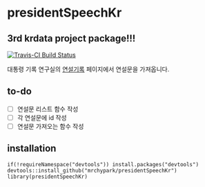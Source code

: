 # presidentSpeechKr

## 3rd krdata project package!!!

[![Travis-CI Build Status](https://travis-ci.org/mrchypark/presidentSpeechKr.svg?branch=master)](https://travis-ci.org/mrchypark/presidentSpeechKr)

대통령 기록 연구실의 [연설기록][연설기록] 페이지에서 연설문을 가져옵니다.

## to-do

* [ ] 연설문 리스트 함수 작성
* [ ] 각 연설문에 id 작성
* [ ] 연설문 가져오는 함수 작성

## installation

```
if(!requireNamespace("devtools")) install.packages("devtools")
devtools::install_github("mrchypark/presidentSpeechKr")
library(presidentSpeechKr)

```

[연설기록]: http://www.pa.go.kr/research/contents/speech/index.jsp